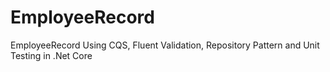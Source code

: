 # EmployeeRecord
EmployeeRecord Using CQS, Fluent Validation, Repository Pattern and Unit Testing in .Net Core


